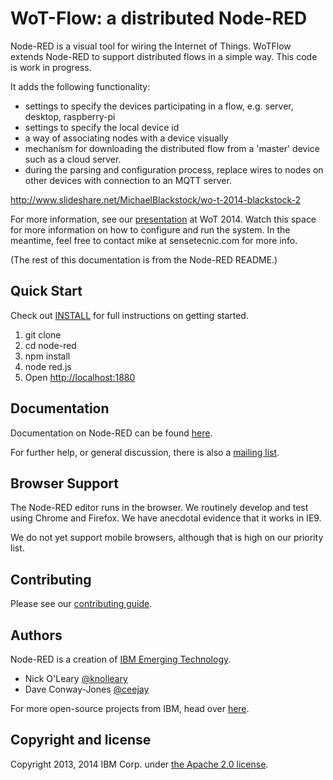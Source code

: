# WoT-Flow: a distributed Node-RED

Node-RED is a visual tool for wiring the Internet of Things.  WoTFlow extends Node-RED to support distributed flows in a simple way.  This code is work in progress.

It adds the following functionality:
* settings to specify the devices participating in a flow, e.g. server, desktop, raspberry-pi
* settings to specify the local device id
* a way of associating nodes with a device visually
* mechanism for downloading the distributed flow from a 'master' device such as a cloud server.
* during the parsing and configuration process, replace wires to nodes on other devices with connection to an MQTT server.

http://www.slideshare.net/MichaelBlackstock/wo-t-2014-blackstock-2

For more information, see our [presentation](http://www.slideshare.net/MichaelBlackstock/wo-t-2014-blackstock-2) at WoT 2014. Watch this space for more information on how to configure and run the system.  In the meantime, feel free to contact mike at sensetecnic.com for more info.

(The rest of this documentation is from the Node-RED README.)

## Quick Start

Check out [INSTALL](INSTALL.md) for full instructions on getting started.

1. git clone
2. cd node-red
3. npm install
4. node red.js
5. Open <http://localhost:1880>

## Documentation

Documentation on Node-RED can be found [here](http://nodered.org/docs).

For further help, or general discussion, there is also a [mailing list](https://groups.google.com/forum/#!forum/node-red).

## Browser Support

The Node-RED editor runs in the browser. We routinely develop and test using
Chrome and Firefox. We have anecdotal evidence that it works in IE9.

We do not yet support mobile browsers, although that is high on our priority
list.

## Contributing

Please see our [contributing guide](https://github.com/node-red/node-red/blob/master/CONTRIBUTING.md).

## Authors

Node-RED is a creation of [IBM Emerging Technology](http://ibm.com/blogs/et).

* Nick O'Leary [@knolleary](http://twitter.com/knolleary)
* Dave Conway-Jones [@ceejay](http://twitter.com/ceejay)

For more open-source projects from IBM, head over [here](http://ibm.github.io).

## Copyright and license

Copyright 2013, 2014 IBM Corp. under [the Apache 2.0 license](LICENSE).
